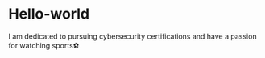 # Hello-world
I am dedicated to pursuing cybersecurity certifications and have a passion for watching sports⚽️
